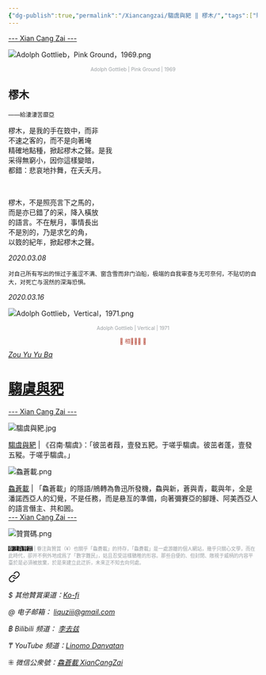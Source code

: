```yaml
---
{"dg-publish":true,"permalink":"/Xiancangzai/騶虞與豝 ‖ 樛木/","tags":["騶虞與豝","李去兹"],"created":"2024-01-30T19:15:53.944+08:00"}
---
```



<div class="splitline"><a href="https://www.xiancangzai.com/">--- Xian Cang Zai ---</a></div>

![Adolph Gottlieb，Pink Ground，1969.png](/img/user/%E9%99%84%E4%BB%B6/%E9%99%84%E4%BB%B62024/Adolph%20Gottlieb%EF%BC%8CPink%20Ground%EF%BC%8C1969.png)

<center><font size="1" color=#999ea2>Adolph Gottlieb | Pink Ground | 1969</font></center>

## 樛木

<small>——給淒淒苦靡亞</small>

<pre>
樛木，是我的手在笯中，而非
不速之客的，而不是向著埯
精確地點種，掀起樛木之聲。是我
采得無窮小，因你這樣變暗，
都錯：悲哀地抃舞，在夭夭月。
</pre>

<br>

<pre>
樛木，不是照亮言下之馬的，
而是亦已錯了的采，降入橫放
的語言。不在觥月，事情長出
不是別的，乃是求乞的角，
以笯的紀年，掀起樛木之聲。
</pre>

<cite>2020.03.08</cite>

<small>对自己所有写出的恒过于羞涩不满、窗含雪而非门泊船，极端的自我审查与无可奈何，不贴切的自大，对死亡与泯然的深海恐惧。</small>

<cite>2020.03.16</cite>

![Adolph Gottlieb，Vertical，1971.png](/img/user/%E9%99%84%E4%BB%B6/%E9%99%84%E4%BB%B62024/Adolph%20Gottlieb%EF%BC%8CVertical%EF%BC%8C1971.png)

<center><font size="1" color=#999ea2>Adolph Gottlieb | Vertical | 1971</font></center>


<div class="spacer"></div>

<p style="text-align:center;color:#B54434;font-size:0.8em;">▮ 相𨳹󾗖􁴆 ▮</p>

<div class="header-container">
    <div class="triangle"></div>
    <div class="collect-media" style="background-image: url('https://www.xiancangzai.com/img/user/%E9%99%84%E4%BB%B6/attachment/%E9%A8%B6%E8%99%9E%E8%88%87%E8%B1%9D.jpg');">
        <a href="https://www.xiancangzai.com/Xiancangzai/%E9%A8%B6%E8%99%9E%E8%88%87%E8%B1%9D/" class="ncard-link"></a>
        <div class="collect-text">
            <a href="https://www.xiancangzai.com/Xiancangzai/%E9%A8%B6%E8%99%9E%E8%88%87%E8%B1%9D/">
                <cite>Zou Yu Yu Ba</cite>
                <h1>騶虞與豝</h1>
            </a>
        </div>
    </div>
</div>


<div class="splitline"><a href="https://www.xiancangzai.com/">--- Xian Cang Zai ---</a></div>

![騶虞與豝.jpg](/img/user/%E9%99%84%E4%BB%B6/attachment/%E9%A8%B6%E8%99%9E%E8%88%87%E8%B1%9D.jpg)

<div class="note"><ins>騶虞與豝</ins> | 《召南·騶虞》：「彼茁者葭，壹發五豝。于嗟乎騶虞。彼茁者蓬，壹發五豵。于嗟乎騶虞。」</div>

![鱻蒼載.png](/img/user/%E9%99%84%E4%BB%B6/%E9%99%84%E4%BB%B62024/%E9%B1%BB%E8%92%BC%E8%BC%89.png)

<div class="note"><ins>鱻蒼載</ins> | 「鱻蒼載」的隱語/鴘轉為魯迅所發機，鱻與新，蒼與青，載與年，全是潘諾西亞人的幻覺，不是任務，而是悬亙的準備，向著彌賽亞的腳踵、阿美西亞人的語言僭主、共和囻。</div>

<div class="splitline"><a href="https://www.xiancangzai.com/">--- Xian Cang Zai ---</a></div>

![贊賞碼.png](/img/user/%E9%99%84%E4%BB%B6/%E9%99%84%E4%BB%B62024/%E8%B4%8A%E8%B3%9E%E7%A2%BC.png)

<p style="font-size:0.7em; color:#999ea2"><ins style="font-size:1em;background: black;color:white">眷注與贊賞</ins> | 眷注與贊賞（¥）也關乎「鱻蒼載」的持存，「鱻蒼載」是一處游離的個人網站，幾乎只關心文學，而在此時代，卻并不例外地成爲了「數字難民」，姑且忍受這樣驕稚的形容。那些自便的、但封閉、敞視于威柄的内容平臺於是必須被放棄，於是來建立此迂折，未來正不知去向何處。</p>


<div class="transclusion internal-embed is-loaded"><a class="markdown-embed-link" href="/xiancangzai/link-tree/" aria-label="Open link"><svg xmlns="http://www.w3.org/2000/svg" width="24" height="24" viewBox="0 0 24 24" fill="none" stroke="currentColor" stroke-width="2" stroke-linecap="round" stroke-linejoin="round" class="svg-icon lucide-link"><path d="M10 13a5 5 0 0 0 7.54.54l3-3a5 5 0 0 0-7.07-7.07l-1.72 1.71"></path><path d="M14 11a5 5 0 0 0-7.54-.54l-3 3a5 5 0 0 0 7.07 7.07l1.71-1.71"></path></svg></a><div class="markdown-embed">





<cite>$ 其他贊賞渠道：[Ko-fi](https://ko-fi.com/xiancangzai)</cite>

<cite>@ 电子邮箱： liquziii@gmail.com </cite>

<cite>฿ Bilibili 频道： [李去兹](https://space.bilibili.com/1676863200)</cite>

<cite>₸ YouTube 频道：[Linomo Danvatan](http://www.youtube.com/@LinomoDanvatan) </cite>

<cite>⁜ 微信公衆號：[鱻蒼載 XianCangZai](https://mp.weixin.qq.com/s/yneTMt9zIapGXF9yfuvOkg)</cite>


</div></div>

